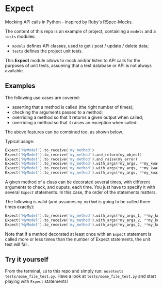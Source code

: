 # Expect

Mocking API calls in Python - inspired by Ruby's RSpec-Mocks.

The content of this repo is an example of project, containing a `models` and a `tests` modules:

* `models` defines API classes, used to get / post / update / delete data;
* `tests` defines the project unit tests.

This **Expect** module allows to mock and/or listen to API calls for the purposes of unit tests, assuming that a test database or API is not always available.

## Examples

The following use cases are covered:

* asserting that a method is called (the right number of times);
* checking the arguments passed to a method;
* overriding a method so that it returns a given output when called;
* overriding a method so that it raises an exception when called.

The above features can be combined too, as shown below.

Typical usage:
```python
Expect('MyModel').to_receive('my_method')
Expect('MyModel').to_receive('my_method').and_return(my_object)
Expect('MyModel').to_receive('my_method').and_raise(my_error)
Expect('MyModel').to_receive('my_method').with_args(*my_args, **my_kwargs)
Expect('MyModel').to_receive('my_method').with_args(*my_args, **my_kwargs).and_return(my_object)
Expect('MyModel').to_receive('my_method').with_args(*my_args, **my_kwargs).and_raise(my_error)
```

A given method of a class can be decorated several times, with different arguments to check, and ouputs, each time.
You just have to specify it with several `Expect` statements. In this case, the order of the statements matters.

The following is valid (and assumes `my_method` is going to be called three times exactly):
```python
Expect('MyModel').to_receive('my_method').with_args(*my_args_1, **my_kwargs_1).and_return(my_object_1)
Expect('MyModel').to_receive('my_method').with_args(*my_args_2, **my_kwargs_2).and_raise(my_error)
Expect('MyModel').to_receive('my_method').with_args(*my_args_2, **my_kwargs_2).and_return(my_object_2)
```

Note that if a method decorated at least once with an `Expect` statement is called more or less times than the number
of Expect statements, the unit test will fail.

## Try it yourself

From the terminal, `cd` to this repo and simply run: `nosetests tests/some_file_test.py`.
Have a look at `tests/some_file_test.py` and start playing with `Expect` statements!
